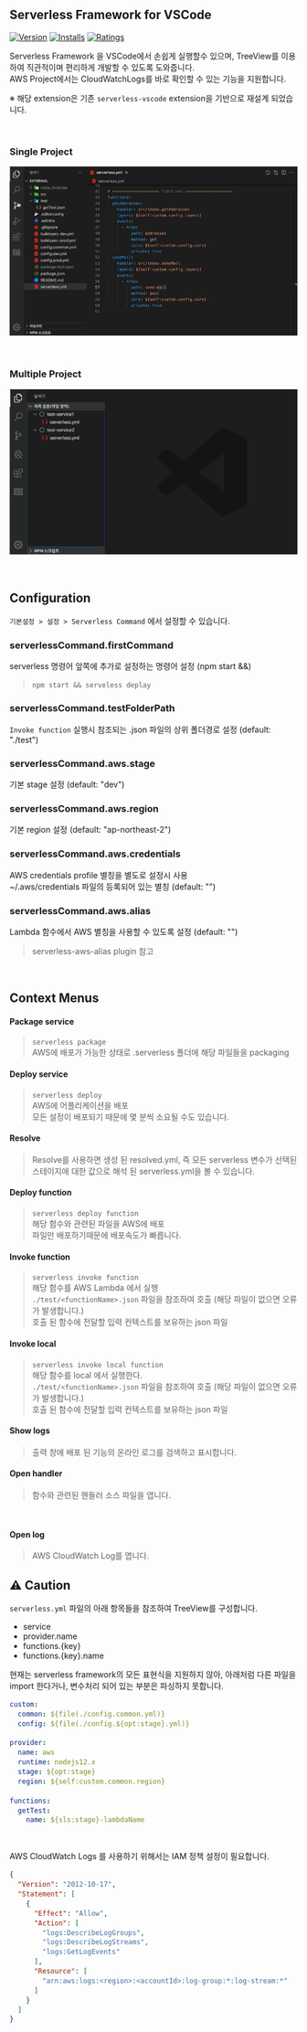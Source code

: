 
## Serverless Framework for VSCode

[![Version](https://vsmarketplacebadge.apphb.com/version/blaxk.serverless-command.svg)](https://marketplace.visualstudio.com/items?itemName=blaxk.serverless-command)
[![Installs](https://vsmarketplacebadge.apphb.com/installs/blaxk.serverless-command.svg)](https://marketplace.visualstudio.com/items?itemName=blaxk.serverless-command)
[![Ratings](https://vsmarketplacebadge.apphb.com/rating/blaxk.serverless-command.svg)](https://marketplace.visualstudio.com/items?itemName=blaxk.serverless-command)

Serverless Framework 을 VSCode에서 손쉽게 실행할수 있으며, TreeView를 이용하여 직관적이며 편리하게 개발할 수 있도록 도와줍니다.   
AWS Project에서는 CloudWatchLogs를 바로 확인할 수 있는 기능을 지원합니다.   

※ 해당 extension은 기존 `serverless-vscode` extension을 기반으로 재설계 되었습니다.   

&nbsp;

### Single Project
![Single Project](resources/exsample1.gif "Single Project")

&nbsp;

### Multiple Project
![Multiple Project](resources/exsample2.gif "Multiple Project")

&nbsp;

## Configuration

`기본설정 > 설정 > Serverless Command` 에서 설정할 수 있습니다.  

### serverlessCommand.firstCommand

serverless 명령어 앞쪽에 추가로 설정하는 명령어 설정 (npm start &&)
> `npm start && serveless deplay`   

### serverlessCommand.testFolderPath

`Invoke function` 실행시 참조되는 <functionName>.json 파일의 상위 폴더경로 설정 (default: "./test")

### serverlessCommand.aws.stage

기본 stage 설정 (default: "dev")

### serverlessCommand.aws.region

기본 region 설정 (default: "ap-northeast-2") 

### serverlessCommand.aws.credentials

AWS credentials profile 별칭을 별도로 설정시 사용   
~/.aws/credentials 파일의 등록되어 있는 별칭 (default: "")

### serverlessCommand.aws.alias

Lambda 함수에서 AWS 별칭을 사용할 수 있도록 설정 (default: "")   
> serverless-aws-alias plugin 참고

&nbsp;

## Context Menus

#### Package service

> `serverless package`   
> AWS에 배포가 가능한 상태로 .serverless 폴더에 해당 파일들을 packaging

#### Deploy service

> `serverless deploy`   
> AWS에 어플리케이션을 배포   
> 모든 설정이 배포되기 때문에 몇 분씩 소요될 수도 있습니다.

#### Resolve

> Resolve를 사용하면 생성 된 resolved.yml, 즉 모든 serverless 변수가 선택된 스테이지에 대한 값으로 해석 된 serverless.yml을 볼 수 있습니다.

#### Deploy function

> `serverless deploy function`   
> 해당 함수와 관련된 파일을 AWS에 배포   
> 파일만 배포하기때문에 배포속도가 빠릅니다.

#### Invoke function

> `serverless invoke function`   
> 해당 함수를 AWS Lambda 에서 실행  
> `./test/<functionName>.json` 파일을 참조하여 호출 (해당 파일이 없으면 오류가 발생합니다.)   
> 호출 된 함수에 전달할 입력 컨텍스트를 보유하는 json 파일   

#### Invoke local

> `serverless invoke local function`   
> 해당 함수를 local 에서 실행한다.   
> `./test/<functionName>.json` 파일을 참조하여 호출 (해당 파일이 없으면 오류가 발생합니다.)   
> 호출 된 함수에 전달할 입력 컨텍스트를 보유하는 json 파일   


#### Show logs

> 출력 창에 배포 된 기능의 온라인 로그를 검색하고 표시합니다.

#### Open handler

> 함수와 관련된 핸들러 소스 파일을 엽니다.

&nbsp;

#### Open log

> AWS CloudWatch Log를 엽니다.



## ⚠️ Caution

`serverless.yml` 파일의 아래 항목들을 참조하여 TreeView를 구성합니다.   
- service
- provider.name
- functions.{key}
- functions.{key}.name

현재는 serverless framework의 모든 표현식을 지원하지 않아, 아래처럼 다른 파일을 import 한다거나, 변수처리 되어 있는 부분은 파싱하지 못합니다.

``` yml
custom: 
  common: ${file(./config.common.yml)}
  config: ${file(./config.${opt:stage}.yml)}

provider:
  name: aws
  runtime: nodejs12.x
  stage: ${opt:stage}
  region: ${self:custom.common.region}

functions:
  getTest:
    name: ${sls:stage}-lambdaName
```

&nbsp;

AWS CloudWatch Logs 를 사용하기 위해서는 IAM 정책 설정이 필요합니다.
```json
{
  "Version": "2012-10-17",
  "Statement": [
    {
      "Effect": "Allow",
      "Action": [
        "logs:DescribeLogGroups",
        "logs:DescribeLogStreams",
        "logs:GetLogEvents"
      ],
      "Resource": [
        "arn:aws:logs:<region>:<accountId>:log-group:*:log-stream:*"
      ]
    }
  ]
}
```